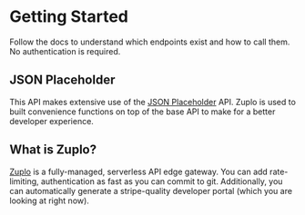# Getting Started

Follow the docs to understand which endpoints exist and how to call them. No authentication is required.

## JSON Placeholder

This API makes extensive use of the [JSON Placeholder](https://jsonplaceholder.typicode.com/) API. Zuplo is used to built convenience functions on top of the base API to make for a better developer experience.

## What is Zuplo?

[Zuplo](https://zuplo.com/) is a fully-managed, serverless API edge gateway. You can add rate-limiting, authentication as fast as you can commit to git. Additionally, you can automatically generate a stripe-quality developer portal (which you are looking at right now).

